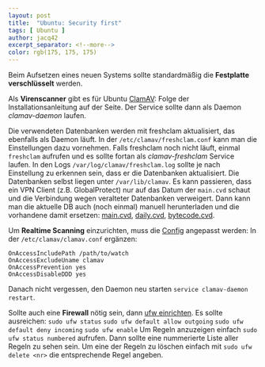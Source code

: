 ```yaml
---
layout: post
title:  "Ubuntu: Security first"
tags: [ Ubuntu ]
author: jacq42
excerpt_separator: <!--more-->
color: rgb(175, 175, 175)
---
```


<!--more-->

Beim Aufsetzen eines neuen Systems sollte standardmäßig die **Festplatte verschlüsselt** werden.


Als **Virenscanner** gibt es für Ubuntu [ClamAV](https://www.clamav.net/): Folge der Installationsanleitung auf der Seite. Der Service sollte dann als Daemon _clamav-daemon_ laufen.

Die verwendeten Datenbanken werden mit freshclam aktualisiert, das ebenfalls als Daemon läuft. In der `/etc/clamav/freshclam.conf` kann man die Einstellungen
dazu vornehmen. Falls freshclam noch nicht läuft, einmal `freshclam` aufrufen und es sollte fortan als _clamav-freshclam_ Service laufen.
In den Logs `/var/log/clamav/freshclam.log` sollte je nach Einstellung zu erkennen sein, dass er die Datenbanken aktualisiert. Die Datenbanken selbst liegen unter `/var/lib/clamav`.
Es kann passieren, dass ein VPN Client (z.B. GlobalProtect) nur auf das Datum der `main.cvd` schaut und die Verbindung wegen veralteter Datenbanken verweigert. Dann kann man die aktuelle DB auch (noch einmal) manuell herunterladen und die vorhandene damit ersetzen: [main.cvd](http://database.clamav.net/main.cvd), [daily.cvd](http://database.clamav.net/daily.cvd), [bytecode.cvd](http://database.clamav.net/bytecode.cvd).

Um **Realtime Scanning** einzurichten, muss die [Config](https://docs.clamav.net/manual/OnAccess.html?highlight=onac#configuration-and-recipes) angepasst werden:
In der `/etc/clamav/clamav.conf` ergänzen:
```
OnAccessIncludePath /path/to/watch
OnAccessExcludeUname clamav
OnAccessPrevention yes
OnAccessDisableDDD yes
```
Danach nicht vergessen, den Daemon neu starten `service clamav-daemon restart`.


Sollte auch eine **Firewall** nötig sein, dann [ufw einrichten](https://www.cyberciti.biz/faq/how-to-configure-firewall-with-ufw-on-ubuntu-20-04-lts/). Es sollte ausreichen:
`sudo ufw status`
`sudo ufw default allow outgoing`
`sudo ufw default deny incoming`
`sudo ufw enable`
Um Regeln anzuzeigen einfach `sudo ufw status numbered` aufrufen. Dann sollte eine nummerierte Liste aller Regeln zu sehen sein. Um eine der Regeln zu löschen einfach mit `sudo ufw delete <nr>` die entsprechende Regel angeben.